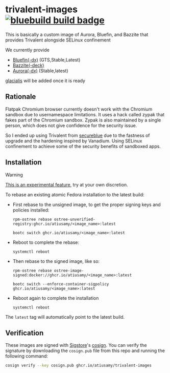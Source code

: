 # trivalent-images &nbsp; [![bluebuild build badge](https://github.com/atiusamy/trivalent-images/actions/workflows/build.yml/badge.svg)](https://github.com/atiusamy/trivalent-images/actions/workflows/build.yml)

This is basically a custom image of Aurora, Bluefin, and Bazzite that provides Trivalent alongside SELinux confinement

We currently provide

- [Bluefin(-dx)](https://projectbluefin.io/) (GTS,Stable,Latest)
- [Bazzite(-deck)](https://bazzite.gg/)
- [Aurora(-dx)](https://getaurora.dev/) (Stable,latest)

[glacialis](https://github.com/glacialis-os/glacialis) will be added once it is ready

## Rationale

Flatpak Chromium browser currently doesn't work with the Chromium sandbox due to usernamespace limitations. It uses a hack called zypak that fakes part of the Chromium sandbox. Zypak is also maintained by a single person, which does not give confidence for the security issue. 

So I ended up using Trivalent from [secureblue](https://secureblue.dev/) due to the fastness of upgrade and the hardening inspired by Vanadium. Using SELinux confinement to achieve some of the security benefits of sandboxed apps.

## Installation

> [!WARNING]  
> [This is an experimental feature](https://www.fedoraproject.org/wiki/Changes/OstreeNativeContainerStable), try at your own discretion.

To rebase an existing atomic Fedora installation to the latest build:

- First rebase to the unsigned image, to get the proper signing keys and policies installed:
  ```
  rpm-ostree rebase ostree-unverified-registry:ghcr.io/atiusamy/<image_name>:latest
  ```
  ```
  bootc switch ghcr.io/atiusamy/<image_name>:latest
  ```
- Reboot to complete the rebase:
  ```
  systemctl reboot
  ```
- Then rebase to the signed image, like so:
  ```
  rpm-ostree rebase ostree-image-signed:docker://ghcr.io/atiusamy/<image_name>:latest
  ```
  ```
  bootc switch --enforce-container-sigpolicy ghcr.io/atiusamy/<image_name>:latest
  ```
- Reboot again to complete the installation
  ```
  systemctl reboot
  ```

The `latest` tag will automatically point to the latest build.
## Verification

These images are signed with [Sigstore](https://www.sigstore.dev/)'s [cosign](https://github.com/sigstore/cosign). You can verify the signature by downloading the `cosign.pub` file from this repo and running the following command:

```bash
cosign verify --key cosign.pub ghcr.io/atiusamy/trivalent-images
```
